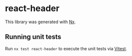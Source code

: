 # react-header

This library was generated with [Nx](https://nx.dev).

## Running unit tests

Run `nx test react-header` to execute the unit tests via [Vitest](https://vitest.dev/).
